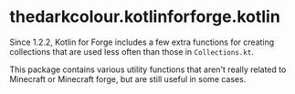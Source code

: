 # thedarkcolour.kotlinforforge.kotlin
Since 1.2.2, Kotlin for Forge includes a few extra functions for creating
collections that are used less often than those in ``Collections.kt``.

This package contains various utility functions that aren't really 
related to Minecraft or Minecraft forge, but are still useful in some cases.